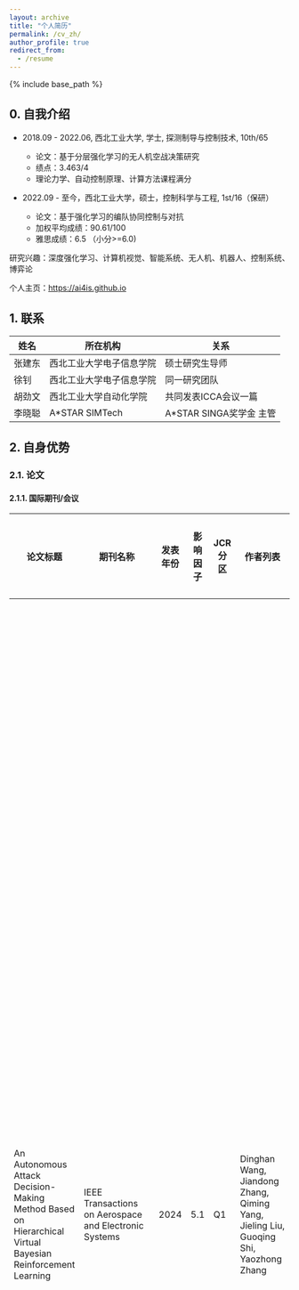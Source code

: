 ```yaml
---
layout: archive
title: "个人简历"
permalink: /cv_zh/
author_profile: true
redirect_from:
  - /resume
---
```


{% include base_path %}

## 0. 自我介绍

- 2018.09 - 2022.06, 西北工业大学, 学士, 探测制导与控制技术, 10th/65
  - 论文：基于分层强化学习的无人机空战决策研究
  - 绩点：3.463/4
  - 理论力学、自动控制原理、计算方法课程满分

- 2022.09 - 至今，西北工业大学，硕士，控制科学与工程, 1st/16（保研）
  - 论文：基于强化学习的编队协同控制与对抗
  - 加权平均成绩：90.61/100
  - 雅思成绩：6.5 （小分>=6.0)

研究兴趣：深度强化学习、计算机视觉、智能系统、无人机、机器人、控制系统、博弈论

个人主页：https://ai4is.github.io

## 1. 联系

| 姓名   | 所在机构                 | 关系                    |
| ------ | ------------------------ | ----------------------- |
| 张建东 | 西北工业大学电子信息学院 | 硕士研究生导师          |
| 徐钊   | 西北工业大学电子信息学院 | 同一研究团队            |
| 胡劲文 | 西北工业大学自动化学院   | 共同发表ICCA会议一篇    |
| 李晓聪 | A*STAR SIMTech           | A*STAR SINGA奖学金 主管 |

## 2. 自身优势

### 2.1. 论文

#### 2.1.1. 国际期刊/会议

| 论文标题                                                     | 期刊名称                                                     | 发表年份 | 影响因子 | JCR分区 | 作者列表                                                     | 作者顺序 | 被引数量 | 荣誉                                                  | 是否主要贡献 | 本人贡献概述                                                 |
| ------------------------------------------------------------ | ------------------------------------------------------------ | -------- | -------- | ------- | ------------------------------------------------------------ | -------- | -------- | ----------------------------------------------------- | ------------ | ------------------------------------------------------------ |
| An Autonomous Attack Decision-Making Method Based on Hierarchical Virtual Bayesian Reinforcement Learning | IEEE Transactions on Aerospace and Electronic Systems        | 2024     | 5.1      | Q1      | Dinghan Wang, Jiandong Zhang, Qiming Yang, Jieling Liu, Guoqing Shi, Yaozhong Zhang | 共一第一 | 1        |                                                       | 是           | 负责空战自主攻防算法的研究与高保真仿真。主要提出了：1. 一种‘分层虚拟贝叶斯强化学习’方法；2. 一种基于自我博弈的训练算法。以实现在携带导弹的情况下，利用贝叶斯方法与融合先验信息，提升虚拟导弹命中数量预测的准确度，并通过分层方法分解优化目标，避免了训练无法收敛的问题。另外，通过开发一种基于自我博弈的训练算法，大幅提升了模型的泛化性，使其能够应对对手的任何策略。 |
| Loyal wingman task execution for future aerial combat: A hierarchical prior-based reinforcement learning approach | Chinese Journal of Aeronautics                               | 2024     | 5.3      | Q1      | Jiandong Zhang, Dinghan Wang, Qiming Yang, Zhuoyong Shi, Longmeng Ji, Guoqing Shi, Yong Wu | 共一第二 | 2        |                                                       | 是           | 负责忠诚僚机自主任务执行算法的研究与高保真仿真。主要提出了：1. 基于深度强化学习的三种任务算法模型的构建方法：目标搜索模型、目标锁定模型与中继制导模型；2. 一种‘先验化训练，去先验化执行’方法；3. 一种分层控制架构。以实现忠诚僚机的无人化与智能化，赋予无人机在目标脱锁后自主寻回目标的能力，提升系统的鲁棒性，减轻编队长机负担。另外，解决了强化学习在多目标优化任务中训练难，收敛慢的问题。 |
| Intelligent decision-making algorithm for airborne phased array radar search tasks based on a hierarchical strategy framework | Chinese Journal of Aeronautics                               | 2024     | 5.3      | Q1      | Xiaoyang Li, Teng Wang, Dinghan Wang, Hairuo Zhang, Ying Zhou, Deyun Zhou | 学生二作 | 0        | 亮点文章: https://www.youtube.com/watch?v=W593RVSBw3c | 是           | 与其他实验室合作完成了基于强化学习的机载相控阵雷达目标搜索算法。主要贡献了在该任务下分层模型的构建方法，分别完成目标搜索与雷达参数优化。参与了部分实验过程与程序编写，一部分论文撰写。最终该算法能够在指定区域下快速搜索全部目标，同时优化了底层雷达参数。 |
| Dogfight Advantage Occupancy Method Based on Imperfect Information Self-play | 2024 IEEE International Conference on Control & Automation   | 2024     |          |         | Dinghan Wang, Longmeng Ji, Jingbo Wang, Zhuoyong Shi, Jiandong Zhang, Qiming Yang, Guoqing Shi, Yong Wu, Yan Zhu, Jinwen Hu | 第一作者 | 0        |                                                       | 是           | 负责狗斗自主优势占位算法的研究与高保真仿真。主要提出了一种在不完美信息下进行自我博弈的训练算法，并将狗斗优势占位问题建模为零和博弈问题，该算法能够成功收敛至纳什均衡。 |
| Design of UAV Flight State Recognition System for Multi-sensor Data Fusion | IEEE Sensors Journal                                         | 2024     | 4.3      | Q1      | Zhuoyong Shi, Guoqing Shi, Jiandong Zhang, Dinghan Wang, Tianyue Xu, Longmeng Ji, Yong Wu | 4        | 5        |                                                       |              | 方法可行性探讨。                                             |
| Design of a UAV Trajectory Prediction System Based on Multi-Flight Modes | Drones                                                       | 2024     | 4.4      | Q1      | Zhuoyong Shi, Jiandong Zhang, Guoqing Shi, Longmeng Ji, Dinghan Wang, Yong Wu | 5        | 4        |                                                       |              | 方法可行性探讨。                                             |
| Design of motor skill recognition and hierarchical evaluation system for table tennis players | IEEE Sensors Journal                                         |          | 4.3      | Q1      | Zhuoyong Shi, Yetao Jia, Yong Wu, Kexin Zhang, Longmeng Ji, Dinghan Wang | 6        | 8        |                                                       |              | 方法可行性探讨。                                             |
| Design of motion pattern recognition system based on artificial intelligence methods | 2023 IEEE International Conference on Cyber-physical Social Intelligence | 2023     |          |         | Zhuoyong Shi, Liuming Yang, Yong Wu, Dinghan Wang, JianDong Zhang, Anli Zhang | 4        |          |                                                       |              | 方法可行性探讨。                                             |
| Autonomous Security Evaluation Model for UAV Based on Airborne Information | 2023 IEEE International Conference on Information Communication and Signal Processing | 2023     |          |         | Zhuoyong Shi, Mingyang Liu, Qiming Yang, Jieling Liu, Dinghan Wang, Jiandong Zhang | 5        |          |                                                       |              | 方法可行性探讨。                                             |

#### 2.1.2. 国内期刊/会议

| 论文标题                                     | 期刊名称     | 发表年份 | 是否国内顶刊 | 作者列表                                     | 作者顺序 | 被引数量 | 是否主要贡献 |
| -------------------------------------------- | ------------ | -------- | ------------ | -------------------------------------------- | -------- | -------- | ------------ |
| 基于分层强化学习的无人机空战多维决策         | 兵工学报     | 2023     | 是           | 张建东, 王鼎涵, 杨啟明, 史国庆, 陆屹, 张耀中 | 学生一作 | 2        | 是           |
| 基于一致性群组算法的多无人机自主协同任务分配 | 无人系统技术 | 2021     |              | 马云红, 刘云昊, 杨誉乔, 王鼎涵, 张健         | 4        | 11       |              |

#### 2.1.3. 软著/专利

| 名称                                   | 类型     | 年份 | 作者列表                                                     | 作者顺序 | 是否主要贡献 |
| -------------------------------------- | -------- | ---- | ------------------------------------------------------------ | -------- | ------------ |
| 一种忠诚僚机目标搜索与锁定任务执行方法 | 中国专利 | 2024 | 张建东; 王鼎涵; 纪龙梦; 史国庆; 张耀中; 杨啟明; 郑力会; 吴勇; 朱岩 | 学生一作 | 是           |
| 编队协同认知与决策、控制软件           | 软著     | 2023 | 杨啟明; 王鼎涵; 张建东; 史国庆; 张耀中                       | 学生一作 | 是           |
| 一种航空器大气数据安全监测评价方法     | 中国专利 | 2023 | 张安莉; 石卓勇; 王鼎涵; 谢檬; 李楠; 王娟; 徐微               | 3        |              |

### 2.2. 奖学金

| 名称               | 获得时间 |
| ------------------ | -------- |
| 国家奖学金         | 2024     |
| 一等学业奖学金     | 2024     |
| 一等奖学金         | 2024     |
| 一等学业奖学金     | 2023     |
| 二等奖学金         | 2023     |
| 电子信息学院奖学金 | 2020     |
| 电子信息学院奖学金 | 2019     |

### 2.3. 荣誉称号

| 名称         | 获得时间 |
| ------------ | -------- |
| 优秀毕业生   | 2022     |
| 院优秀学生   | 2021     |
| 优秀毕业设计 | 2022     |
| 优秀共青团员 | 2021     |

### 2.4. 竞赛经历

| 名称                                | 等级           | 成员列表               | 职责 | 获得时间 |
| ----------------------------------- | -------------- | ---------------------- | ---- | -------- |
| 全国研究生电子设计大赛              | 西北赛区二等奖 | 王鼎涵; 纪龙梦; 王腾   | 队长 | 2024     |
| Mathorcup高校数模挑战赛——大数据竞赛 | 全国三等奖     | 王鼎涵; 石卓勇         | 队长 | 2023     |
| 全国研究生电子设计大赛              | 西北赛区一等奖 | 王鼎涵; 纪龙梦; 石卓勇 | 队长 | 2023     |
| 全国研究生电子设计大赛（商业赛道）  | 西北赛区三等奖 | 纪龙梦; 王鼎涵; 石卓勇 |      | 2023     |

### 2.5. 项目经历

| 项目名称                                 | 机构                      | 职责               | 经验与成就                                                   |
| ---------------------------------------- | ------------------------- | ------------------ | ------------------------------------------------------------ |
| 编队智能协同战术决策模型和互操作设计研究 | 成都飞机设计研究所（611） | 学生负责人         | 负责方案撰写，项目实施，团队协调，实现了基于贝叶斯网络的编队协同决策与互操作接口规范设计，最终该项目成功完结。我收获到了如何作为负责人协调整个团队进行合理的任务分配与及时调整，跨平台项目开发与部署，如何开发应用基于DDS的可靠数据通讯等技术，夯实了编程基础。 |
| 对空精度评估                             | 沈阳飞机设计研究所（601） | 学生负责人         | 负责融合系统与数据链系统部分的方案撰写，项目实施以及与其他子系统的协调，实现了多传感器数据时间对准、滑窗与卡尔曼滤波两种数据融合等技术；飞机间，飞机与地面站之间数据链路的仿真构建。最终该项目成功完结。我收获到了如何与其他子系统(雷达、光雷、数据链、惯导、飞仿、大气机、火控）进行联合调试，问题排查，最终通过交流合作一步步完成整个庞大的项目。 |
| 数据融合                                 | 沈阳飞机设计研究所（601） | 仿真系统学生负责人 | 负责对接项目组开发的不同融合算法的数据接口，将融合结果进行实时显示，方便进行数据比对。最终该项目成功完结。我收获了如何使用MFC进行项目开发。 |
| 集群协同分布式系统簇技术研究             | 北京航天智能院            | 技术指导           | 负责进行技术指导。最终该项目成功完结。我收获了更好地与团队进行沟通，将自己的想法以通俗易懂的方式向他人阐述。 |

### 2.6. 参与基金

| 名称                                                         | 号码           |
| ------------------------------------------------------------ | -------------- |
| Natural Science Basic Research Program of Shaanxi            | 2022JQ-593     |
| Key R&D Program of Shaanxi Provincial Department of Science and Technology | 2022GY-089     |
| Aeronautical Science Foundation of China                     | 20220013053005 |
| 研究生创新种子基金                                           |                |

### 2.7. 开源项目

| 名称                                                         | 仓库网址                                                     | 视频网址                                    |
| ------------------------------------------------------------ | ------------------------------------------------------------ | ------------------------------------------- |
| Vision-based-Intelligent-Robot-Arm-Game                      | https://github.com/AI4IS/Vision-based-Intelligent-Robot-Arm-Game | https://www.youtube.com/watch?v=U5HBWdTwz8k |
| Intelligent-aircraft-battle-game-sb3-jsbsim-flightgear       | https://github.com/AI4IS/intelligent-aircraft-battle-game-sb3-jsbsim-flightgear | https://www.youtube.com/watch?v=Yg9QV8Y7KQU |
| Vision-based-Reinforcement-learning-control-for-aircraft     | https://github.com/AI4IS/Vision-based-Reinforcement-learning-control-for-aircraft | https://www.youtube.com/watch?v=Rn8_Yru5TRI |
| Multi-Dimensional-Decision-Making-for-UAV-Air-Combat-Based-on-Hierarchical-Reinforcement-Learning | https://github.com/AI4IS/Multi-Dimensional-Decision-Making-for-UAV-Air-Combat-Based-on-Hierarchical-Reinforcement-Learning | https://www.youtube.com/watch?v=hYS2ae7KZPc |
| stablebaselines3_quad_s2r                                    | https://github.com/AI4IS/stablebaselines3_quad_s2r           | https://www.youtube.com/shorts/YWVJsDn2Ia4  |

- Github: https://github.com/AI4IS
- Youtube: https://www.youtube.com/channel/UCJMRNVZrN_c_avI2IKq3GjA

### 2.8. 技能

| 种类      | 名称                                                         |
| --------- | ------------------------------------------------------------ |
| 编程语言  | Python; C; C++; Matlab                                       |
| 前端      | HTML; CSS; JavaScript                                        |
| 云&数据库 | MySQL; 腾讯云; 阿里云; Azure Cloud                           |
| 网络技能  | Docker; NAT(v4&v6); Nginx; HTTP; SSL                         |
| 操作系统  | Windows; Debian; Ubuntu; MacOS; OpenWRT; Proxmox VE          |
| 工具      | PyTorch; OpenCV; OpenDDS; Git; Vim; ROS; LATEX; Ps; Pr; 各类AI工具 |

- 软-硬件全栈DIY服务器，涵盖网络部分；
- 全流程智能避障无人机选配、组装与调试；
- 全流程完整项目代码编写，仿真环境测试与实机部署测试验证；

### 2.9. 学生工作/参与活动

| 条目                                                         |
| ------------------------------------------------------------ |
| 西工大数学建模协会活动部会员                                 |
| 参与未来AI大师国际夏令营暑期研学活动                         |
| 本硕阶段积极参与管理班级事务，均担任班级 心理委员，并在疫情时期担任志愿者搬运物资、 举办线上班会帮助心理辅导 |
| 大学生职业规划课程上分享读研经验                             |
| 作为毕业生代表，为本科生分享学习经验                         |
| 参加校内体育（拔河）活动                                     |
| 班级综测评定小组成员                                         |

